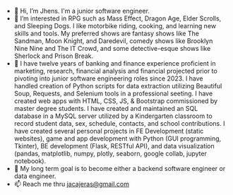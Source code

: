 - 👋 Hi, I’m Jhens. I'm a junior software engineer.
- 👀 I’m interested in RPG such as Mass Effect, Dragon Age, Elder Scrolls, and Sleeping Dogs. I like motorbike riding, cooking, and learning new skills and tools. My preferred shows are fantasy shows like The Sandman, Moon Knight, and Daredevil, comedy shows like Brooklyn Nine Nine and The IT Crowd, and some detective-esque shows like Sherlock and Prison Break.
- 🌱 I have twelve years of banking and finance experience proficient in marketing, research, financial analysis and financial projected prior to pivoting into junior software engineering roles since 2023. I have handled creation of Python scripts for data extraction utilizing Beautiful Soup, Requests, and Selenium tools in a professional seeting. I have created web apps with HTML, CSS, JS, & Bootstrap commissioned by master degree students. I have created and maintained an SQL database in a MySQL server utilized by a Kindergarten classroom to record student data, sex, schedule, contacts, and school contributions. I have created several personal projects in FE Development (static websites), game and app development with Python (GUI programming, Tkinter),  BE development (Flask, RESTful API), and data visualization (pandas, matplotlib, numpy, plotly, seaborn, google collab, jupyter notebook). 
- 💞️ My long term goal is to become either a backend software engineer or data engineer.
- 📫 Reach me thru jacajeras@gmail.com

<!---
Jhenda2022/Jhenda2022 is a ✨ special ✨ repository because its `README.md` (this file) appears on your GitHub profile.
You can click the Preview link to take a look at your changes.
--->
